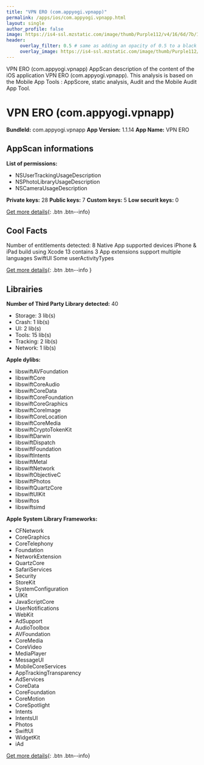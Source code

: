 ```yaml
---
title: "VPN ERO (com.appyogi.vpnapp)"
permalink: /apps/ios/com.appyogi.vpnapp.html
layout: single
author_profile: false
image: https://is4-ssl.mzstatic.com/image/thumb/Purple112/v4/16/6d/7b/166d7b6b-c380-e251-f049-d35f1da7d31f/AppIcon-0-0-1x_U007emarketing-0-0-0-7-0-0-sRGB-0-0-0-GLES2_U002c0-512MB-85-220-0-0.png/512x512bb.jpg
header: 
     overlay_filter: 0.5 # same as adding an opacity of 0.5 to a black background
     overlay_image: https://is4-ssl.mzstatic.com/image/thumb/Purple112/v4/16/6d/7b/166d7b6b-c380-e251-f049-d35f1da7d31f/AppIcon-0-0-1x_U007emarketing-0-0-0-7-0-0-sRGB-0-0-0-GLES2_U002c0-512MB-85-220-0-0.png/512x512bb.jpg
---
```

VPN ERO (com.appyogi.vpnapp) AppScan description of the content of the iOS application VPN ERO (com.appyogi.vpnapp). This analysis is based on the Mobile App Tools : AppScore, static analysis, Audit and the Mobile Audit App Tool.

# VPN ERO (com.appyogi.vpnapp)

**BundleId:** com.appyogi.vpnapp
**App Version:** 1.1.14
**App Name:** VPN ERO


## AppScan informations 

**List of permissions:** 
- NSUserTrackingUsageDescription
- NSPhotoLibraryUsageDescription
- NSCameraUsageDescription
  
  
**Private keys:** 28
**Public keys:** 7
**Custom keys:** 5
**Low securit keys:** 0
  
[Get more details](/pricing.html){: .btn .btn--info}

## Cool Facts

Number of entitlements detected: 8
Native App
supported devices iPhone & iPad
build using Xcode 13
contains 3 App extensions
support multiple languages
SwiftUI
Some userActivityTypes
  
[Get more details](/pricing.html){: .btn .btn--info }

## Librairies 
**Number of Third Party Library detected:** 40
- Storage: 3 lib(s)
- Crash: 1 lib(s)
- UI: 2 lib(s)
- Tools: 15 lib(s)
- Tracking: 2 lib(s)
- Network: 1 lib(s)


**Apple dylibs:**
- libswiftAVFoundation
- libswiftCore
- libswiftCoreAudio
- libswiftCoreData
- libswiftCoreFoundation
- libswiftCoreGraphics
- libswiftCoreImage
- libswiftCoreLocation
- libswiftCoreMedia
- libswiftCryptoTokenKit
- libswiftDarwin
- libswiftDispatch
- libswiftFoundation
- libswiftIntents
- libswiftMetal
- libswiftNetwork
- libswiftObjectiveC
- libswiftPhotos
- libswiftQuartzCore
- libswiftUIKit
- libswiftos
- libswiftsimd


**Apple System Library Frameworks:**
- CFNetwork
- CoreGraphics
- CoreTelephony
- Foundation
- NetworkExtension
- QuartzCore
- SafariServices
- Security
- StoreKit
- SystemConfiguration
- UIKit
- JavaScriptCore
- UserNotifications
- WebKit
- AdSupport
- AudioToolbox
- AVFoundation
- CoreMedia
- CoreVideo
- MediaPlayer
- MessageUI
- MobileCoreServices
- AppTrackingTransparency
- AdServices
- CoreData
- CoreFoundation
- CoreMotion
- CoreSpotlight
- Intents
- IntentsUI
- Photos
- SwiftUI
- WidgetKit
- iAd


  
[Get more details](/pricing.html){: .btn .btn--info}

